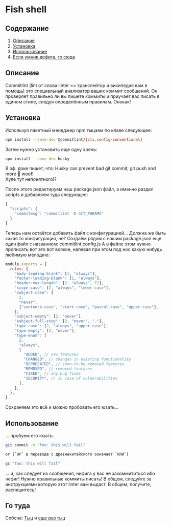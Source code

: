 # Fish shell

## Содержание

1. [Описание](#info)
2. [Установка](#install)
3. [Использование](#use)
3. [Если умник дофига, го сюда](#goTuda)

## <a name="info"></a> Описание

Commitlint (lint от слова linter <= транслейтор и википедия вам в помощь) это 
специальный анализатор ваших коммит сообщений. Он проверяет правильно ли 
вы пишете коммиты и приучает ваc писать в едином стиле, следуя определённым правилам. Онокак!

## <a name="install"></a> Установка

Используя пакетный менеджер npm тыцаем по клаве следующее:
```bash
npm install --save-dev @commitlint/{cli,config-conventional}
```

Затем нужно установить еще одну хрень:
```bash
npm install --save-dev husky
```
В оф. доке пишет, что: Husky can prevent bad git commit, git push and more 🐶 woof!  
Хуле тут непонятного!?

После этого редактируем наш package.json файл, а именно раздел scripts и добавляем туда следующее:
```js
{
  "scripts": {
    "commitmsg": "commitlint -E GIT_PARAMS"
  }
}
```

Теперь нам остаётся добавить файл с конфигурацией... Должна же быть какая то конфигурация, не? 
Создаём рядом с нашим package.json еще один файл с названием: commitlint.config.js
А в файле этом нужно прописать вот это вот всякое, напевая при этом под нос какую нибудь любимую мелодию:
```js
module.exports = {
  rules: {
    "body-leading-blank": [1, "always"],
    "footer-leading-blank": [1, "always"],
    "header-max-length": [2, "always", 72],
    "scope-case": [2, "always", "lower-case"],
    "subject-case": [
      2,
      "never",
      ["sentence-case", "start-case", "pascal-case", "upper-case"],
    ],
    "subject-empty": [2, "never"],
    "subject-full-stop": [2, "never", "."],
    "type-case": [2, "always", "upper-case"],
    "type-empty": [2, "never"],
    "type-enum": [
      2,
      "always",
      [
        "ADDED", // new features
        "CHANGED", // changes in existing functionality
        "DEPRECATED", // soon-to-be removed features
        "REMOVED", // removed features
        "FIXED", // any bug fixes
        "SECURITY", // in case of vulnerabilities
      ],
    ],
  },
}
```
Сохраняем это всё и можно пробовать его юзать... 

## <a name="use"></a> Использование

... пробуем его юзать:

```bash
git commit -m "foo: this will fail"

or (`ОР` в переводе с древнекитайского означает `ИЛИ`)

gc "foo: this will fail"
```

... и, как следует из сообщения, нифига у вас не закоммититься ибо нефиг! Нужно правильные коммиты писать!
В общем, следуйте за инструкциями которую этот linter вам выдаст. В общем, получите, распишитесь!

## <a name="goTuda"></a> Го туда

Собсна:
[Тыц](http://marionebl.github.io/commitlint/#/guides-local-setup)
и [еще раз тыц](https://github.com/marionebl/commitlint)